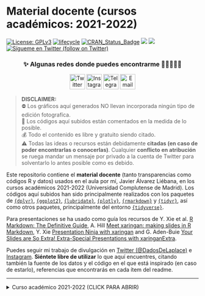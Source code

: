 <!--
Material docente (cursos académicos: 2021-2022)
Javier Álvarez Liébana (@DadosDeLaplace)
-->

Material docente (cursos académicos: 2021-2022)
======

[![License:
GPLv3](https://img.shields.io/badge/license-GPLv3-blue.svg)](https://www.gnu.org/licenses/gpl-3.0)
[![lifecycle](https://img.shields.io/badge/lifecycle-stable-green.svg)](https://www.tidyverse.org/lifecycle/#stable)
[![CRAN\_Status\_Badge](http://www.r-pkg.org/badges/version/icon)](https://cran.r-project.org/package=icons)
<a href="https://github.com/dadosdelaplace/hilostwitter/graphs/contributors" alt="Contributors"> <img src="https://img.shields.io/github/contributors/dadosdelaplace/hilostwitter" /></a>
<a href="https://github.com/dadosdelaplace/hilostwitter/pulse" alt="Activity"> <img src="https://img.shields.io/github/commit-activity/m/dadosdelaplace/hilostwitter" /></a>
<a href="https://twitter.com/intent/follow?screen_name=dadosdelaplace"> <img src="https://img.shields.io/twitter/follow/dadosdelaplace?style=social&logo=twitter"
            alt="Sígueme en Twitter (follow on Twitter)"></a>
<!-- <a href="https://discord.gg/HjJCwm5">
        <img src="https://img.shields.io/discord/308323056592486420?logo=discord"
            alt="chat on Discord"></a> --->


<div align="center">
            
### ✨ Algunas redes donde puedes encontrarme :man_technologist:👀👇🏻
 
<a href="https://twitter.com/dadosdelaplace"><img border="0" alt="Twitter" src="https://assets.dryicons.com/uploads/icon/svg/8385/c23f7ffc-ca8d-4246-8978-ce9f6d5bcc99.svg" width="40" height="40"></a>
<a href="https://instagram.com/javieralvarezliebana"><img border="0" alt="Instagram" src="https://logodownload.org/wp-content/uploads/2017/04/instagram-logo-3.png" width="40" height="40"></a>
<a href="https://t.me/dadosdelaplace"><img border="0" alt="Telegram" src="https://upload.wikimedia.org/wikipedia/commons/thumb/8/83/Telegram_2019_Logo.svg/1024px-Telegram_2019_Logo.svg.png" width="40" height="40"></a>
<a href="mailto:alvarezljavier@uniovi.es"><img border="0" alt="Email" src="https://assets.dryicons.com/uploads/icon/svg/8007/c804652c-fae4-43d7-b539-187d6a408254.svg" width="40" height="40"></a>
</div>

> **DISCLAIMER:**  
⛔️ Los gráficos aquí generados NO llevan incorporada ningún tipo de edición fotografíca.<br> 
📝 Los códigos aquí subidos están comentados en la medida de lo posible.<br> 
💰 Todo el contenido es libre y gratuito siendo citado. <br> 
:warning: Todas las ideas o recursos están debidamente **citadas (en caso de poder encontrarlas o conocerlas)**. Cualquier **conflicto en atribución** se ruega mandar un mensaje por privado a la cuenta de Twitter para solventarlo lo antes posible como es debido.


Este repositorio contiene el **material docente** (tanto transparencias como códigos R y datos) usados en el aula por mí, Javier Álvarez Liébana, en los cursos académicos 2021-2022 (Universidad Complutense de Madrid). Los códigos aquí subidos han sido principalmente realizados con los paquetes de [`{dplyr}`](https://github.com/rstudio/cheatsheets/blob/master/data-transformation.pdf), [`{ggplot2}`](https://github.com/rstudio/cheatsheets/blob/master/data-visualization-2.1.pdf), [`{lubridate}`](https://rawgit.com/rstudio/cheatsheets/master/lubridate.pdf), [`{plotly}`](https://plotly.com/r/), [`{rmarkdown}`](https://rmarkdown.rstudio.com/) y [`{tidyr}`](https://github.com/rstudio/cheatsheets/blob/master/data-import.pdf), así como otros paquetes, principalmente del entorno [`{tidyverse}`](https://www.tidyverse.org/packages/). 

Para presentaciones se ha usado como guía los recursos de Y. Xie et al. [R Markdown: The Definitive Guide](https://bookdown.org/yihui/rmarkdown/), A. Hill [Meet xaringan: making slides in R Markdown](https://arm.rbind.io/slides/xaringan.html#1), Y. Xie [Presentation Ninja with xaringan](https://slides.yihui.org/xaringan/#1) and G. Aden-Buie [Your Slides are So Extra! Extra-Special Presentations with xaringanExtra](https://slides.garrickadenbuie.com/extra-special-xaringan/?panelset1=enjoy2#1).


Puedes seguir mi trabajo de divulgación en [Twitter (@DadosDeLaplace)](https://twitter.com/dadosdelaplace) e [Instagram](instagram.com/javieralvarezliebana). **Siéntete libre de utilizar** lo que aquí encuentres, citando también la fuente de los datos y el código en el que está inspirado (en caso de estarlo), referencias que encontrarás en cada ítem del readme.

---

<details>
  <summary>Curso académico 2021-2022 (CLICK PARA ABRIR)</strong></summary>
  
<!-- toc -->
* Docencia de **grado**
  - **Descripción y Exploración de Datos** (Grado en Estadística Aplicada, UCM, 60 horas)(https://descriptiva-estad-apli-ucm-2021-2022.netlify.app/)
* Docencia de **máster**
  - **Técnicas y Metodología de la Minería de Datos (SEMMA)** (Máster en Minería de Datos e Inteligencia de Negocios, UCM, 90 horas)(...)

<!-- tocstop -->
